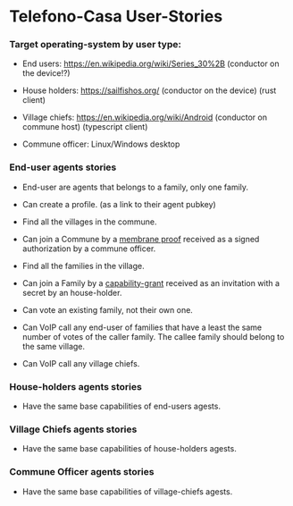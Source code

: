 
# Telefono-Casa User-Stories

### Target operating-system by user type:

- End users: https://en.wikipedia.org/wiki/Series_30%2B (conductor on the device!?)

- House holders: https://sailfishos.org/ (conductor on the device) (rust client)

- Village chiefs: https://en.wikipedia.org/wiki/Android (conductor on commune host) (typescript client)

- Commune officer: Linux/Windows desktop

### End-user agents stories

- End-user are agents that belongs to a family, only one family.

- Can create a profile. (as a link to their agent pubkey)

- Find all the villages in the commune.

- Can join a Commune by a [membrane proof](https://developer.holochain.org/resources/glossary/#membrane-proof) received as a signed authorization by a commune officer.

- Find all the families in the village.

- Can join a Family by a [capability-grant](https://developer.holochain.org/resources/glossary/#capability-grant) received as an invitation with a secret by an house-holder.

- Can vote an existing family, not their own one.

- Can VoIP call any end-user of families that have a least the same number of votes of the caller family. The callee family should belong to the same village.

- Can VoIP call any village chiefs.

### House-holders agents stories

- Have the same base capabilities of end-users agests.

### Village Chiefs agents stories

- Have the same base capabilities of house-holders agests.

### Commune Officer agents stories

- Have the same base capabilities of village-chiefs agests.
